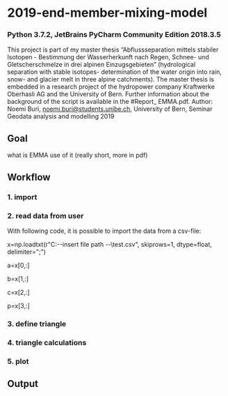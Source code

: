 # 2019-end-member-mixing-model
### Python 3.7.2, JetBrains PyCharm Community Edition 2018.3.5
This project is part of my master thesis “Abflussseparation mittels stabiler Isotopen - Bestimmung der Wasserherkunft nach Regen, Schnee- und Gletscherschmelze in drei alpinen Einzugsgebieten” (hydrological separation with stable isotopes- determination of the water origin into rain, snow- and glacier melt in three alpine catchments). The master thesis is embedded in a research project of the hydropower company Kraftwerke Oberhasli AG and the University of Bern.
Further information about the background of the script is available in the #Report_ EMMA.pdf.
Author: Noemi Buri, noemi.buri@students.unibe.ch, University of Bern, Seminar Geodata analysis and modelling 2019

## Goal
what is EMMA
use of it (really short, more in pdf)

## Workflow

### 1. import

### 2. read data from user

With following code, it is possible to import the data from a csv-file:

x=np.loadtxt(r"C:\--insert file path --\test.csv", skiprows=1, dtype=float, delimiter=";")

a=x[0,:]

b=x[1,:]

c=x[2,:]

p=x[3,:]

### 3. define triangle

### 4. triangle calculations

### 5. plot

## Output

